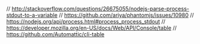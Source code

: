 // http://stackoverflow.com/questions/26675055/nodejs-parse-process-stdout-to-a-variable
// https://github.com/ariya/phantomjs/issues/10980
// https://nodejs.org/api/process.html#process_process_stdout
// https://developer.mozilla.org/en-US/docs/Web/API/Console/table
// https://github.com/Automattic/cli-table
